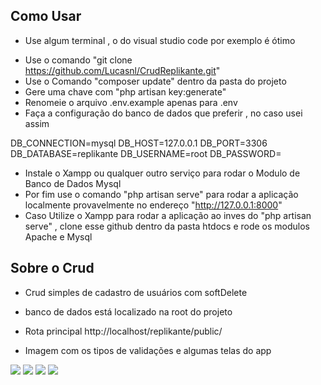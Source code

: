 
## Como Usar

* Use algum terminal , o do visual studio code por exemplo é ótimo
 - Use o comando "git clone https://github.com/Lucasnl/CrudReplikante.git" 
 - Use o Comando "composer update"  dentro da pasta do projeto
 - Gere uma chave com "php artisan key:generate"
 - Renomeie o arquivo .env.example apenas para .env
 - Faça a configuração do banco de dados que preferir , no caso usei assim
 
  DB_CONNECTION=mysql
  DB_HOST=127.0.0.1
  DB_PORT=3306
  DB_DATABASE=replikante
  DB_USERNAME=root
  DB_PASSWORD=
 - Instale o Xampp ou qualquer outro serviço  para rodar o Modulo de Banco de Dados Mysql
 - Por fim use o comando "php artisan serve" para rodar a aplicação localmente provavelmente no endereço "http://127.0.0.1:8000"
 - Caso Utilize o Xampp para rodar a aplicação ao inves do "php artisan serve" , clone esse github dentro da pasta htdocs e rode os modulos Apache e Mysql

## Sobre o Crud
* Crud simples de cadastro de usuários com softDelete

* banco de dados está localizado na root do projeto

* Rota principal http://localhost/replikante/public/

* Imagem com os tipos de validações e algumas telas do app

<img src="https://i.imgur.com/c8dcvCW.png" /> 
<img src="https://i.imgur.com/b7KYy3d.png" /> 
<img src="https://i.imgur.com/ZYwOc39.png" /> 
<img src="https://i.imgur.com/ba3LeDe.png" /> 
